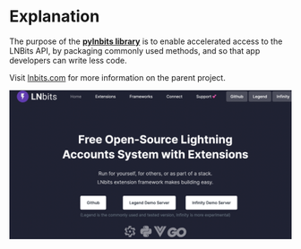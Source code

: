 # Explanation

The purpose of the [**pylnbits library**](https://github.com/lightningames/pylnbits) is to enable accelerated access to the LNBits API, by packaging commonly used methods, and so that app developers can write less code. 

Visit [lnbits.com](https://lnbits.com) for more information on the parent project.

![LNBits](images/lnbits_main.png)